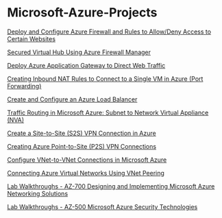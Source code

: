 # Microsoft-Azure-Projects


<a href="https://nisha318.github.io/2022/12/04/Deploy-Configure-Azure-Firewall.html"> Deploy and Configure Azure Firewall and Rules to Allow/Deny Access to Certain Websites </a>

<a href="https://blog.devgenius.io/secured-virtual-hub-using-azure-firewall-manager-ad5e415d9e98?source=friends_link&sk=ac328162461bb0198cf47e940eac318c"> Secured Virtual Hub Using Azure Firewall Manager </a>

<a href="https://faun.pub/deploy-azure-application-gateway-8f1dffaf5ccf?source=friends_link&sk=600269ccc3aea2f3f7d864c43a95ce66"> Deploy Azure Application Gateway to Direct Web Traffic </a>

<a href="https://eunishap.medium.com/creating-inbound-nat-rules-to-connect-to-a-single-vm-in-azure-port-forwarding-b588bbd459df?source=friends_link&sk=e9e737c1634dad562e53e3b3c62615c1"> Creating Inbound NAT Rules to Connect to a Single VM in Azure (Port Forwarding) </a>

<a href="https://faun.pub/create-and-configure-an-azure-load-balancer-381452f15718?source=friends_link&sk=7c7fec0a5ba8de45c442d1629026d46d"> Create and Configure an Azure Load Balancer </a>

<a href="https://faun.pub/traffic-routing-in-microsoft-azure-subnet-to-network-virtual-appliance-nva-55b8dbad3f54?source=friends_link&sk=0ec57f3be162da727bfb8b5b7d5fefdc"> Traffic Routing in Microsoft Azure: Subnet to Network Virtual Appliance (NVA) </a>

<a href="https://faun.pub/create-a-site-to-site-s2s-vpn-connection-in-the-azure-portal-e30e2ed4d8e2?source=friends_link&sk=de50934c4204fa9e2dc43a4e1bb03a1c"> Create a Site-to-Site (S2S) VPN Connection in Azure </a>

<a href="https://faun.pub/creating-azure-point-to-site-vpn-connections-24033cc4d2e5?source=friends_link&sk=e9e449729b8083e898fceb6272aee197"> Creating Azure Point-to-Site (P2S) VPN Connections </a>

<a href="https://faun.pub/v-net-to-v-net-connections-in-azure-2a90490e482b?source=friends_link&sk=e68910f6e18751ce48fc3a79e3eb8f68"> Configure VNet-to-VNet Connections in Microsoft Azure </a>

<a href="https://faun.pub/connecting-azure-virtual-networks-using-vnet-peering-edd4ed8dab02?source=friends_link&sk=703ae6772faa79381d0ba7ca70abdeec"> Connecting Azure Virtual Networks Using VNet Peering </a>

<a href="https://github.com/Nisha318/Microsoft-Azure-Projects/blob/main/AZ-700%20Lab%20Walkthroughs%20-%20Designing%20Azure%20Network%20Solutions.md"> Lab Walkthroughs - AZ-700 Designing and Implementing Microsoft Azure Networking Solutions </a>

<a href="https://github.com/Nisha318/Microsoft-Azure-Projects/blob/main/Exam%20AZ-500%20Lab%20Walkthroughs%20-%20Microsoft%20Azure%20Security%20Technologies.md"> Lab Walkthroughs - AZ-500 Microsoft Azure Security Technologies </a>




